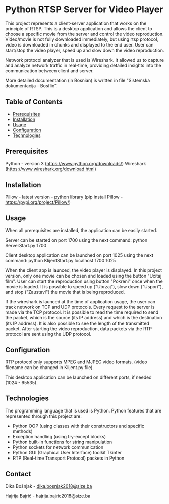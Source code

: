 # Python RTSP Server for Video Player
This project represents a client-server application that works on the principle of RTSP. 
This is a desktop application and allows the client to choose a specific movie from the server and control the video reproduction. 
Video/movie is not fully downloaded immediately, but using rtsp protocol, video is downloaded in chunks and displayed to the end user.
User can start/stop the video player, speed up and slow down the video reproduction. 

Network protocol analyzer that is used is Wireshark. It allowed us to capture and analyze network traffic in real-time, providing detailed insights into the communication between client and server.

More detailed documentation (in Bosnian) is written in file "Sistemska dokumentacija - Bosflix".

## Table of Contents
- [Prerequisites](#prerequisites)
- [Installation](#installation)
- [Usage](#usage)
- [Configuration](#configuration)
- [Technologies](#technologies)

## Prerequisites
Python - version 3 (https://www.python.org/downloads/)
Wireshark (https://www.wireshark.org/download.html)

## Installation
Pillow - latest version - python library (pip install Pillow - https://pypi.org/project/Pillow/)

## Usage
When all prerequisites are installed, the application can be easily started.

Server can be started on port 1700 using the next command:  python ServerStart.py 1700

Client desktop application can be launched on port 1025 using the next command: python KlijentStart.py localhost 1700 1025

When the client app is launced, the video player is displayed. In this project version, only one movie can be chosen and loaded using the button "Učitaj film".
User can start the reproduction using button "Pokreni" once when the movie is loaded. It is possible to speed up ("Ubrzaj"), slow down ("Uspori"), and stop ("Zaustavi") the movie that is being reproduced.

If the wireshark is launced at the time of application usage, the user can track network on TCP and UDP protocols.
Every request to the server is made via the TCP protocol. It is possible to read the time required to send the packet, which is the source (its IP address) and which is the destination (its IP address). It is also possible to see the length of the transmitted packet.
After starting the video reproduction, data packets via the RTP protocol are sent using the UDP protocol.

## Configuration
RTP protocol only supports MPEG and MJPEG video formats. (video filename can be changed in Klijent.py file).

This desktop application can be launched on different ports, if needed (1024 - 65535).

## Technologies
The programming language that is used is Python. Python features that are represented through this project are:
 - Python OOP (using classes with their constructors and specific methods)
 - Exception handling (using try-except blocks)
 - Python built-in functions for string manipulation
 - Python sockets for network communication
 - Python GUI (Graphical User Interface) toolkit  Tkinter
 - RTP (Real-time Transport Protocol) packets in Python

## Contact
Dika Bošnjak - dika.bosnjak2018@size.ba 

Hajrija Bajrić - hajrija.bajric2018@size.ba
